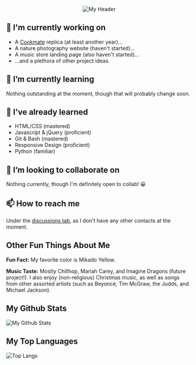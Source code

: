 <p align="center">
  <img src="https://user-images.githubusercontent.com/76709163/143827689-e88393f0-0a75-453f-95d9-6f5f0f8a6a3d.gif" alt="My Header">
</p>

## 🔭 I'm currently working on
- A [Cookmate](https://www.cookmate.online/en/home/) replica (at least another year)...
- A nature photography website (haven't started)...
- A music store landing page (also haven't started)...
- ...and a plethora of other project ideas.

## 🌱 I’m currently learning
Nothing outstanding at the moment, though that will probably change soon.

## 🌳 I've already learned
- HTML/CSS (mastered)
- Javascript & jQuery (proficient)
- Git & Bash (mastered)
- Responsive Design (proficient)
- Python (familiar)

## 👯 I’m looking to collaborate on
Nothing currently, though I'm definitely open to collab! 😀

## 📫 How to reach me
Under the [discussions tab](https://github.com/FireBreather65/FireBreather65/discussions), as I don't have any other contacts at the moment.

## Other Fun Things About Me

<p><b>Fun Fact:</b> My favorite color is Mikado Yellow.</p>

<p><b>Music Taste:</b> Mostly Chillhop, Mariah Carey, and Imagine Dragons (future project!). I also enjoy (non-religious) Christmas music, as well as songs from other assorted artists (such as Beyoncé, Tim McGraw, the Judds, and Michael Jackson).</p>

## My Github Stats

![My Github Stats](https://github-readme-stats.vercel.app/api?username=firebreather65)

## My Top Languages

![Top Langs](https://github-readme-stats.vercel.app/api/top-langs/?username=firebreather65)
